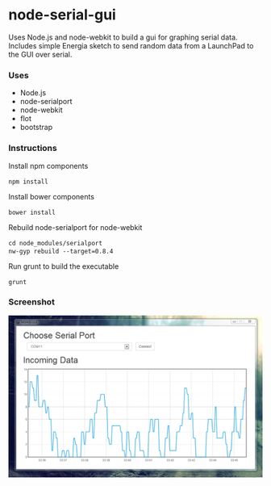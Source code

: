 # node-serial-gui

Uses Node.js and node-webkit to build a gui for graphing serial data.  
Includes simple Energia sketch to send random data from a LaunchPad to the GUI over serial. 

### Uses
* Node.js
* node-serialport
* node-webkit
* flot
* bootstrap

### Instructions

Install npm components  
```shell
npm install
```
Install bower components  
```shell
bower install
```
Rebuild node-serialport for node-webkit  
```shell
cd node_modules/serialport    
nw-gyp rebuild --target=0.8.4
```
Run grunt to build the executable  
```shell
grunt
```


### Screenshot
![Screenshot](screenshot.png)
